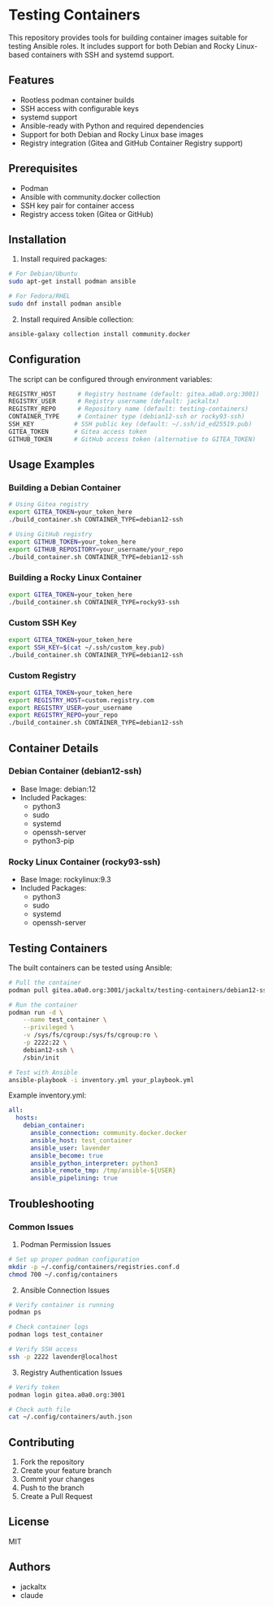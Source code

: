 # Testing Containers

This repository provides tools for building container images suitable for testing Ansible roles. It includes support for both Debian and Rocky Linux-based containers with SSH and systemd support.

## Features

- Rootless podman container builds
- SSH access with configurable keys
- systemd support
- Ansible-ready with Python and required dependencies
- Support for both Debian and Rocky Linux base images
- Registry integration (Gitea and GitHub Container Registry support)

## Prerequisites

- Podman
- Ansible with community.docker collection
- SSH key pair for container access
- Registry access token (Gitea or GitHub)

## Installation

1. Install required packages:
```bash
# For Debian/Ubuntu
sudo apt-get install podman ansible

# For Fedora/RHEL
sudo dnf install podman ansible
```

2. Install required Ansible collection:
```bash
ansible-galaxy collection install community.docker
```

## Configuration

The script can be configured through environment variables:

```bash
REGISTRY_HOST      # Registry hostname (default: gitea.a0a0.org:3001)
REGISTRY_USER      # Registry username (default: jackaltx)
REGISTRY_REPO      # Repository name (default: testing-containers)
CONTAINER_TYPE     # Container type (debian12-ssh or rocky93-ssh)
SSH_KEY           # SSH public key (default: ~/.ssh/id_ed25519.pub)
GITEA_TOKEN       # Gitea access token
GITHUB_TOKEN      # GitHub access token (alternative to GITEA_TOKEN)
```

## Usage Examples

### Building a Debian Container

```bash
# Using Gitea registry
export GITEA_TOKEN=your_token_here
./build_container.sh CONTAINER_TYPE=debian12-ssh

# Using GitHub registry
export GITHUB_TOKEN=your_token_here
export GITHUB_REPOSITORY=your_username/your_repo
./build_container.sh CONTAINER_TYPE=debian12-ssh
```

### Building a Rocky Linux Container

```bash
export GITEA_TOKEN=your_token_here
./build_container.sh CONTAINER_TYPE=rocky93-ssh
```

### Custom SSH Key

```bash
export GITEA_TOKEN=your_token_here
export SSH_KEY=$(cat ~/.ssh/custom_key.pub)
./build_container.sh CONTAINER_TYPE=debian12-ssh
```

### Custom Registry

```bash
export GITEA_TOKEN=your_token_here
export REGISTRY_HOST=custom.registry.com
export REGISTRY_USER=your_username
export REGISTRY_REPO=your_repo
./build_container.sh CONTAINER_TYPE=debian12-ssh
```

## Container Details

### Debian Container (debian12-ssh)
- Base Image: debian:12
- Included Packages:
  - python3
  - sudo
  - systemd
  - openssh-server
  - python3-pip

### Rocky Linux Container (rocky93-ssh)
- Base Image: rockylinux:9.3
- Included Packages:
  - python3
  - sudo
  - systemd
  - openssh-server

## Testing Containers

The built containers can be tested using Ansible:

```bash
# Pull the container
podman pull gitea.a0a0.org:3001/jackaltx/testing-containers/debian12-ssh:latest

# Run the container
podman run -d \
    --name test_container \
    --privileged \
    -v /sys/fs/cgroup:/sys/fs/cgroup:ro \
    -p 2222:22 \
    debian12-ssh \
    /sbin/init

# Test with Ansible
ansible-playbook -i inventory.yml your_playbook.yml
```

Example inventory.yml:
```yaml
all:
  hosts:
    debian_container:
      ansible_connection: community.docker.docker
      ansible_host: test_container
      ansible_user: lavender
      ansible_become: true
      ansible_python_interpreter: python3
      ansible_remote_tmp: /tmp/ansible-${USER}
      ansible_pipelining: true
```

## Troubleshooting

### Common Issues

1. Podman Permission Issues
```bash
# Set up proper podman configuration
mkdir -p ~/.config/containers/registries.conf.d
chmod 700 ~/.config/containers
```

2. Ansible Connection Issues
```bash
# Verify container is running
podman ps

# Check container logs
podman logs test_container

# Verify SSH access
ssh -p 2222 lavender@localhost
```

3. Registry Authentication Issues
```bash
# Verify token
podman login gitea.a0a0.org:3001

# Check auth file
cat ~/.config/containers/auth.json
```

## Contributing

1. Fork the repository
2. Create your feature branch
3. Commit your changes
4. Push to the branch
5. Create a Pull Request

## License

MIT

## Authors

- jackaltx
- claude